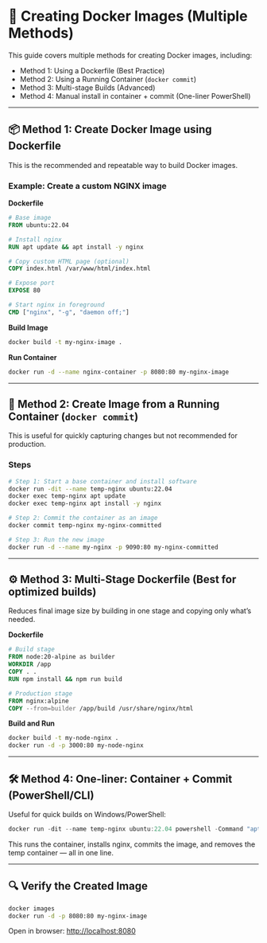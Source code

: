 
# 🐳 Creating Docker Images (Multiple Methods)

This guide covers multiple methods for creating Docker images, including:

- Method 1: Using a Dockerfile (Best Practice)
- Method 2: Using a Running Container (`docker commit`)
- Method 3: Multi-stage Builds (Advanced)
- Method 4: Manual install in container + commit (One-liner PowerShell)

---

## 📦 Method 1: Create Docker Image using Dockerfile

This is the recommended and repeatable way to build Docker images.

### Example: Create a custom NGINX image

**Dockerfile**
```Dockerfile
# Base image
FROM ubuntu:22.04

# Install nginx
RUN apt update && apt install -y nginx

# Copy custom HTML page (optional)
COPY index.html /var/www/html/index.html

# Expose port
EXPOSE 80

# Start nginx in foreground
CMD ["nginx", "-g", "daemon off;"]
```

**Build Image**
```bash
docker build -t my-nginx-image .
```

**Run Container**
```bash
docker run -d --name nginx-container -p 8080:80 my-nginx-image
```

---

## 🐳 Method 2: Create Image from a Running Container (`docker commit`)

This is useful for quickly capturing changes but not recommended for production.

### Steps
```bash
# Step 1: Start a base container and install software
docker run -dit --name temp-nginx ubuntu:22.04
docker exec temp-nginx apt update
docker exec temp-nginx apt install -y nginx

# Step 2: Commit the container as an image
docker commit temp-nginx my-nginx-committed

# Step 3: Run the new image
docker run -d --name my-nginx -p 9090:80 my-nginx-committed
```

---

## ⚙️ Method 3: Multi-Stage Dockerfile (Best for optimized builds)

Reduces final image size by building in one stage and copying only what’s needed.

**Dockerfile**
```Dockerfile
# Build stage
FROM node:20-alpine as builder
WORKDIR /app
COPY . .
RUN npm install && npm run build

# Production stage
FROM nginx:alpine
COPY --from=builder /app/build /usr/share/nginx/html
```

**Build and Run**
```bash
docker build -t my-node-nginx .
docker run -d -p 3000:80 my-node-nginx
```

---

## 🛠️ Method 4: One-liner: Container + Commit (PowerShell/CLI)

Useful for quick builds on Windows/PowerShell:
```powershell
docker run -dit --name temp-nginx ubuntu:22.04 powershell -Command "apt update; apt install -y nginx; exit"; Start-Sleep -Seconds 10; docker commit temp-nginx my-nginx-image; docker rm temp-nginx
```

This runs the container, installs nginx, commits the image, and removes the temp container — all in one line.

---

## 🔍 Verify the Created Image

```bash
docker images
docker run -d -p 8080:80 my-nginx-image
```

Open in browser: [http://localhost:8080](http://localhost:8080)
